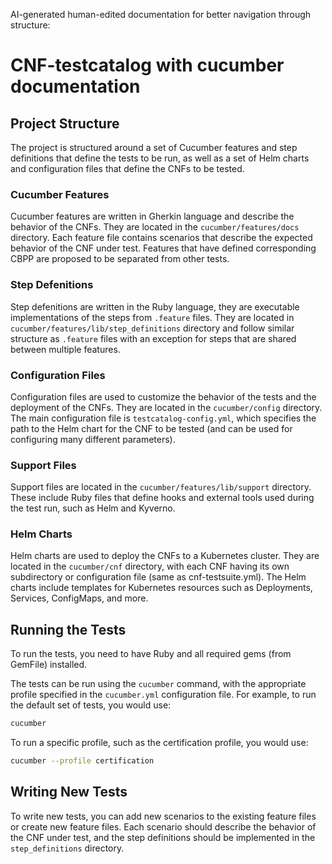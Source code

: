 AI-generated human-edited documentation for better navigation through structure:
# CNF-testcatalog with cucumber documentation

## Project Structure

The project is structured around a set of Cucumber features and step definitions that define the tests to be run, as well as a set of Helm charts and configuration files that define the CNFs to be tested.

### Cucumber Features

Cucumber features are written in Gherkin language and describe the behavior of the CNFs. They are located in the `cucumber/features/docs` directory. Each feature file contains scenarios that describe the expected behavior of the CNF under test. Features that have defined corresponding CBPP are proposed to be separated from other tests.

### Step Defenitions

Step defenitions are written in the Ruby language, they are executable implementations of the steps from `.feature` files. They are located in `cucumber/features/lib/step_definitions` directory and follow similar structure as `.feature` files with an exception for steps that are shared between multiple features.

### Configuration Files

Configuration files are used to customize the behavior of the tests and the deployment of the CNFs. They are located in the `cucumber/config` directory. The main configuration file is `testcatalog-config.yml`, which specifies the path to the Helm chart for the CNF to be tested (and can be used for configuring many different parameters).

### Support Files

Support files are located in the `cucumber/features/lib/support` directory. These include Ruby files that define hooks and external tools used during the test run, such as Helm and Kyverno.

### Helm Charts

Helm charts are used to deploy the CNFs to a Kubernetes cluster. They are located in the `cucumber/cnf` directory, with each CNF having its own subdirectory or configuration file (same as cnf-testsuite.yml). The Helm charts include templates for Kubernetes resources such as Deployments, Services, ConfigMaps, and more.

## Running the Tests

To run the tests, you need to have Ruby and all required gems (from GemFile) installed.

The tests can be run using the `cucumber` command, with the appropriate profile specified in the `cucumber.yml` configuration file. For example, to run the default set of tests, you would use:

```sh
cucumber
```

To run a specific profile, such as the certification profile, you would use:

```sh
cucumber --profile certification
```

## Writing New Tests

To write new tests, you can add new scenarios to the existing feature files or create new feature files. Each scenario should describe the behavior of the CNF under test, and the step definitions should be implemented in the `step_definitions` directory.